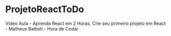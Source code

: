 # ProjetoReactToDo
Video Aula - Aprenda React em 2 Horas, Crie seu primeiro projeto em React - Matheus Battisti - Hora de Codar.
